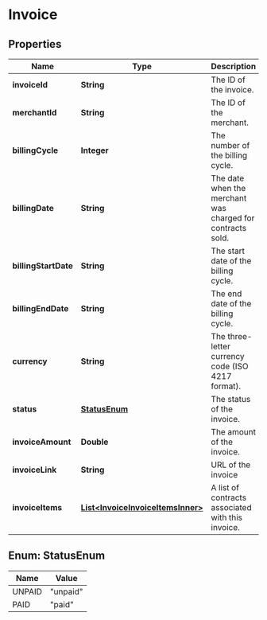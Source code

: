 

# Invoice


## Properties

| Name | Type | Description | Notes |
|------------ | ------------- | ------------- | -------------|
|**invoiceId** | **String** | The ID of the invoice. |  [optional] |
|**merchantId** | **String** | The ID of the merchant. |  [optional] |
|**billingCycle** | **Integer** | The number of the billing cycle. |  [optional] |
|**billingDate** | **String** | The date when the merchant was charged for contracts sold. |  [optional] |
|**billingStartDate** | **String** | The start date of the billing cycle. |  [optional] |
|**billingEndDate** | **String** | The end date of the billing cycle. |  [optional] |
|**currency** | **String** | The three-letter currency code (ISO 4217 format). |  [optional] |
|**status** | [**StatusEnum**](#StatusEnum) | The status of the invoice. |  [optional] |
|**invoiceAmount** | **Double** | The amount of the invoice. |  [optional] |
|**invoiceLink** | **String** | URL of the invoice |  [optional] |
|**invoiceItems** | [**List&lt;InvoiceInvoiceItemsInner&gt;**](InvoiceInvoiceItemsInner.md) | A list of contracts associated with this invoice. |  [optional] |



## Enum: StatusEnum

| Name | Value |
|---- | -----|
| UNPAID | &quot;unpaid&quot; |
| PAID | &quot;paid&quot; |



